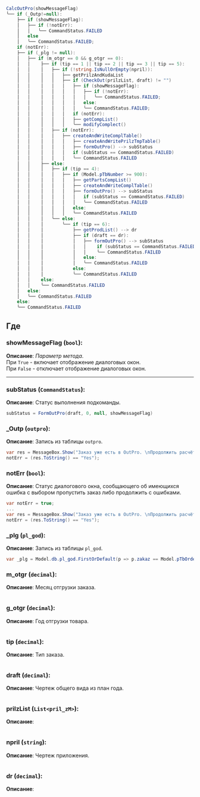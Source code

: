 ```C#
CalcOutPro(showMessageFlag)
╰── if (_Outp!=null):
    ├── if (showMessageFlag):
    │   ├── if (!notErr):
    │   │   ╰── CommandStatus.FAILED
    │   else
    │   ╰── CommandStatus.FAILED;
    if (notErr):
    ├── if (_plg != null):
    │   ├── if (m_otgr == 0 && g_otgr == 0):
    │   │    ├── if (tip == 1 || tip == 2 || tip == 3 || tip == 5):
    │   │    │   ├── if (!string.IsNullOrEmpty(npril)):
    │   │    │   │   ├── getPrilzAndKudaList
    │   │    │   │   ├── if (CheckOut(prilzList, draft) != "")
    │   │    │   │   │   ├── if (showMessageFlag):
    │   │    │   │   │   │   ├── if (!notErr):
    │   │    │   │   │   │   │   ╰── CommandStatus.FAILED;
    │   │    │   │   │   │   else:
    │   │    │   │   │   │   ╰── CommandStatus.FAILED;
    │   │    │   │   │   if (notErr):
    │   │    │   │   │   ├── getCompList()
    │   │    │   │   │   ╰── modifyComplect()
    │   │    │   ├── if (notErr):
    │   │    │   │   ├── createAndWriteComplTable()
    │   │    │   │   │   ├── createAndWritePrilzTmpTable()
    │   │    │   │   │   ├── formOutPro() --> subStatus
    │   │    │   │   │   if (subStatus == CommandStatus.FAILED)
    │   │    │   │   │   ╰── CommandStatus.FAILED
    │   │    ├── else:   
    │   │    │   ├── if (tip == 4):
    │   │    │   │   ├── if (Model.pTbNumber >= 900):
    │   │    │   │   │   ├── getPartsCompList()
    │   │    │   │   │   ├── createAndWriteComplTable()
    │   │    │   │   │   ├── formOutPro() --> subStatus
    │   │    │   │   │   │   if (subStatus == CommandStatus.FAILED)
    │   │    │   │   │   │   ╰── CommandStatus.FAILED
    │   │    │   │   │   else:
    │   │    │   │   │   ╰── CommandStatus.FAILED    
    │   │    │   ╰── else:
    │   │    │       ╰── if (tip == 6):
    │   │    │           ├── getProdList() --> dr
    │   │    │           ├── if (draft == dr):
    │   │    │           │   ├── formOutPro() --> subStatus
    │   │    │           │   │    if (subStatus == CommandStatus.FAILED)
    │   │    │           │   │    ╰── CommandStatus.FAILED
    │   │    │           │   else:
    │   │    │           │   ╰── CommandStatus.FAILED
    │   │    │           else:
    │   │    │           ╰── CommandStatus.FAILED         
    │   │    else:       
    │   │    ╰── CommandStatus.FAILED   
    │   else:
    │   ╰── CommandStatus.FAILED                    
    else:
    ╰── CommandStatus.FAILED
```

## Где

### showMessageFlag (`bool`):
**Описание**: *Параметр метода*.<br>
При `True` - включает отображение диалоговых окон.<br>
При `False` - отключает отображение диалоговых окон.

---

### subStatus (`CommandStatus`):
**Описание**: Статус выполнения подкоманды.
```C#
subStatus = FormOutPro(draft, 0, null, showMessageFlag)
```

### _Outp (`outpro`):
**Описание**: Запись из таблицы `outpro`.
```C#
var res = MessageBox.Show("Заказ уже есть в OutPro. \nПродолжить расчёт?", "Внимание!", MessageBoxButton.YesNo, MessageBoxImage.Question);
notErr = (res.ToString() == "Yes");
```

### notErr (`bool`):
**Описание**: Статус диалогового окна, сообщающего об имеющихся ошибка с выбором пропустить заказ либо продолжить с ошибками.<br>
```C#
var notErr = true;
...
var res = MessageBox.Show("Заказ уже есть в OutPro. \nПродолжить расчёт?", "Внимание!", MessageBoxButton.YesNo, MessageBoxImage.Question);
notErr = (res.ToString() == "Yes");
```

### _plg (`pl_god`):
**Описание**: Запись из таблицы `pl_god`.
```C#
var _plg = Model.db.pl_god.FirstOrDefault(p => p.zakaz == Model.pTbOrder && p.nom == Model.pTbNumber);
```

### m_otgr (`decimal`):
**Описание**: Месяц отгрузки заказа.
```C#

```

### g_otgr (`decimal`):
**Описание**: Год отгрузки товара.
```C#

```

### tip (`decimal`):
**Описание**: Тип заказа.
```C#

```

### draft (`decimal`):
**Описание**: Чертеж общего вида из план года.
```C#

```

### prilzList (`List<pril_zM>`):
**Описание**: 
```C#

```

### npril (`string`):
**Описание**: Чертеж приложения.
```C#

```

### dr (`decimal`):
**Описание**:
```C#

```